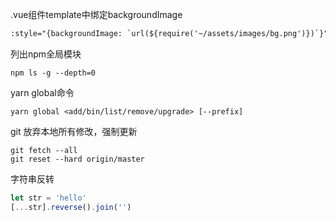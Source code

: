 .vue组件template中绑定backgroundImage
```html
:style="{backgroundImage: `url(${require('~/assets/images/bg.png')})`}"
```
列出npm全局模块
```shell
npm ls -g --depth=0
```

yarn global命令
```shell
yarn global <add/bin/list/remove/upgrade> [--prefix]
```
git 放弃本地所有修改，强制更新
```git
git fetch --all
git reset --hard origin/master
```
字符串反转
```javascript
let str = 'hello'
[...str].reverse().join('')
```
